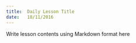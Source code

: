 ```yaml
---
title:  Daily Lesson Title
date:   18/11/2016
---
```


Write lesson contents using Markdown format here